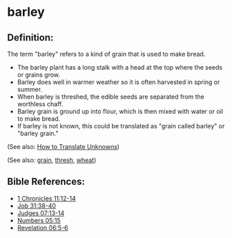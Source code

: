 # barley #

## Definition: ##

The term "barley" refers to a kind of grain that is used to make bread.

* The barley plant has a long stalk with a head at the top where the seeds or grains grow.
* Barley does well in warmer weather so it is often harvested in spring or summer.
* When barley is threshed, the edible seeds are separated from the worthless chaff.
* Barley grain is ground up into flour, which is then mixed with water or oil to make bread.
* If barley is not known, this could be translated as "grain called barley" or "barley grain."

(See also: [How to Translate Unknowns](en/ta-vol1/translate/man/translate-unknown))

(See also: [grain](../other/grain.md), [thresh](../other/thresh.md), [wheat](../other/wheat.md))

## Bible References: ##

* [1 Chronicles 11:12-14](en/tn/1ch/help/11/12)
* [Job 31:38-40](en/tn/job/help/31/38)
* [Judges 07:13-14](en/tn/jdg/help/07/13)
* [Numbers 05:15](en/tn/num/help/05/15)
* [Revelation 06:5-6](en/tn/rev/help/06/05)